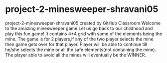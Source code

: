 # project-2-minesweeper-shravani05
project-2-minesweeper-shravani05 created by GitHub Classroom
Welcome to the amazing minesweeper game!Let us go back to our childhood and play this fun game!
It contains 4*4 grid with some of the elements being the mine.
The game is for 2 players,if any of the two player selects the mine then game gets over for that player.
Player will be able to continue till he/she selects the mine or all the safe elements(not containing the mine).
The player able to avoid all the mines will eventually be the WINNER. 
